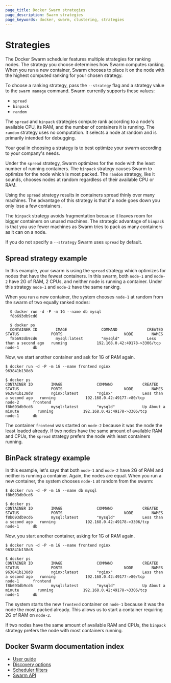 ```yaml
---
page_title: Docker Swarm strategies
page_description: Swarm strategies
page_keywords: docker, swarm, clustering, strategies
---
```


# Strategies

The Docker Swarm scheduler features multiple strategies for ranking nodes. The
strategy you choose determines how Swarm computes ranking. When you run a new
container, Swarm chooses to place it on the node with the highest computed ranking
for your chosen strategy.

To choose a ranking strategy, pass the `--strategy` flag and a strategy value to
the `swarm manage` command. Swarm currently supports these values:

* `spread`
* `binpack`
* `random`

The `spread` and `binpack` strategies compute rank according to a node's
available CPU, its RAM, and the number of containers it is running. The `random`
strategy uses no computation. It selects a node at random and is primarily
intended for debugging.

Your goal in choosing a strategy is to best optimize your swarm according to
your company's needs.

Under the `spread` strategy, Swarm optimizes for the node with the least number
of running containers. The `binpack` strategy causes Swarm to optimize for the
node which is most packed. The `random` strategy, like it sounds, chooses
nodes at random regardless of their available CPU or RAM.

Using the `spread` strategy results in containers spread thinly over many
machines. The advantage of this strategy is that if a node goes down you only
lose a few containers.

The `binpack` strategy avoids fragmentation because it leaves room for bigger
containers on unused machines. The strategic advantage of `binpack` is that you
use fewer machines as Swarm tries to pack as many containers as it can on a
node.

If you do not specify a `--strategy` Swarm uses `spread` by default.

## Spread strategy example

In this example, your swarm is using the `spread` strategy which optimizes for
nodes that have the fewest containers. In this swarm, both `node-1` and `node-2`
have 2G of RAM, 2 CPUs, and neither node is running a container. Under this strategy
`node-1` and `node-2` have the same ranking.

When you run a new container, the system chooses `node-1` at random from the swarm
of two equally ranked nodes:

      $ docker run -d -P -m 1G --name db mysql
      f8b693db9cd6

      $ docker ps
      CONTAINER ID        IMAGE               COMMAND             CREATED                  STATUS              PORTS                           NODE        NAMES
      f8b693db9cd6        mysql:latest        "mysqld"            Less than a second ago   running             192.168.0.42:49178->3306/tcp    node-1      db

Now, we start another container and ask for 1G of RAM again.


    $ docker run -d -P -m 1G --name frontend nginx
    963841b138d8

    $ docker ps
    CONTAINER ID        IMAGE               COMMAND             CREATED                  STATUS              PORTS                           NODE        NAMES
    963841b138d8        nginx:latest        "nginx"             Less than a second ago   running             192.168.0.42:49177->80/tcp      node-2      frontend
    f8b693db9cd6        mysql:latest        "mysqld"            Up About a minute        running             192.168.0.42:49178->3306/tcp    node-1      db


The container `frontend` was started on `node-2` because it was the node the
least loaded already. If two nodes have the same amount of available RAM and
CPUs, the `spread` strategy prefers the node with least containers running.

## BinPack strategy example

In this example, let's says that both `node-1` and `node-2` have 2G of RAM and
neither is running a container. Again, the nodes are equal. When you run a new
container, the system chooses `node-1` at random from the swarm:


    $ docker run -d -P -m 1G --name db mysql
    f8b693db9cd6

    $ docker ps
    CONTAINER ID        IMAGE               COMMAND             CREATED                  STATUS              PORTS                           NODE        NAMES
    f8b693db9cd6        mysql:latest        "mysqld"            Less than a second ago   running             192.168.0.42:49178->3306/tcp    node-1      db


Now, you start another container, asking for 1G of RAM again.


    $ docker run -d -P -m 1G --name frontend nginx
    963841b138d8

    $ docker ps
    CONTAINER ID        IMAGE               COMMAND             CREATED                  STATUS              PORTS                           NODE        NAMES
    963841b138d8        nginx:latest        "nginx"             Less than a second ago   running             192.168.0.42:49177->80/tcp      node-1      frontend
    f8b693db9cd6        mysql:latest        "mysqld"            Up About a minute        running             192.168.0.42:49178->3306/tcp    node-1      db


The system starts the new `frontend` container on `node-1` because it was the
node the most packed already. This allows us to start a container requiring 2G
of RAM on `node-2`.

If two nodes have the same amount of available RAM and CPUs, the `binpack`
strategy prefers the node with most containers running.

## Docker Swarm documentation index

- [User guide](https://docs.docker.com/swarm/)
- [Discovery options](https://docs.docker.com/swarm/discovery/)
- [Scheduler filters](https://docs.docker.com/swarm/scheduler/filter/)
- [Swarm API](https://docs.docker.com/swarm/API/)
